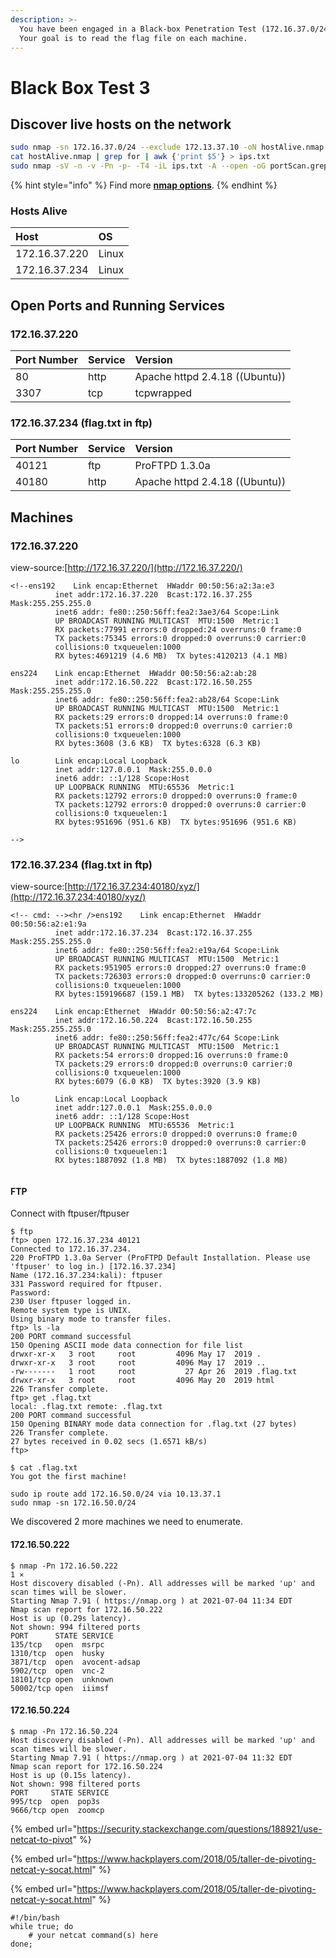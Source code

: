 ```yaml
---
description: >-
  You have been engaged in a Black-box Penetration Test (172.16.37.0/24 range).
  Your goal is to read the flag file on each machine.
---
```


# Black Box Test 3

## Discover live hosts on the network

```bash
sudo nmap -sn 172.16.37.0/24 --exclude 172.13.37.10 -oN hostAlive.nmap
cat hostAlive.nmap | grep for | awk {'print $5'} > ips.txt
sudo nmap -sV -n -v -Pn -p- -T4 -iL ips.txt -A --open -oG portScan.grep
```

{% hint style="info" %}
Find more [**nmap options**](https://ferx.gitbook.io/wiki/linux/command-line/nmap).
{% endhint %}

### Hosts Alive

| Host | OS |
| :--- | :--- |
| 172.16.37.220 | Linux |
| 172.16.37.234 | Linux |

## Open Ports and Running Services

### 172.16.37.220

| Port Number | Service | Version |
| :--- | :--- | :--- |
| 80 | http | Apache httpd 2.4.18 \(\(Ubuntu\)\) |
| 3307 | tcp | tcpwrapped |

### 172.16.37.234 \(flag.txt in ftp\)

| Port Number | Service | Version |
| :--- | :--- | :--- |
| 40121 | ftp | ProFTPD 1.3.0a |
| 40180 | http | Apache httpd 2.4.18 \(\(Ubuntu\)\) |

## Machines

### 172.16.37.220

view-source:[http://172.16.37.220/](http://172.16.37.220/)

```text
<!--ens192    Link encap:Ethernet  HWaddr 00:50:56:a2:3a:e3  
          inet addr:172.16.37.220  Bcast:172.16.37.255  Mask:255.255.255.0
          inet6 addr: fe80::250:56ff:fea2:3ae3/64 Scope:Link
          UP BROADCAST RUNNING MULTICAST  MTU:1500  Metric:1
          RX packets:77991 errors:0 dropped:24 overruns:0 frame:0
          TX packets:75345 errors:0 dropped:0 overruns:0 carrier:0
          collisions:0 txqueuelen:1000 
          RX bytes:4691219 (4.6 MB)  TX bytes:4120213 (4.1 MB)

ens224    Link encap:Ethernet  HWaddr 00:50:56:a2:ab:28  
          inet addr:172.16.50.222  Bcast:172.16.50.255  Mask:255.255.255.0
          inet6 addr: fe80::250:56ff:fea2:ab28/64 Scope:Link
          UP BROADCAST RUNNING MULTICAST  MTU:1500  Metric:1
          RX packets:29 errors:0 dropped:14 overruns:0 frame:0
          TX packets:51 errors:0 dropped:0 overruns:0 carrier:0
          collisions:0 txqueuelen:1000 
          RX bytes:3608 (3.6 KB)  TX bytes:6328 (6.3 KB)

lo        Link encap:Local Loopback  
          inet addr:127.0.0.1  Mask:255.0.0.0
          inet6 addr: ::1/128 Scope:Host
          UP LOOPBACK RUNNING  MTU:65536  Metric:1
          RX packets:12792 errors:0 dropped:0 overruns:0 frame:0
          TX packets:12792 errors:0 dropped:0 overruns:0 carrier:0
          collisions:0 txqueuelen:1 
          RX bytes:951696 (951.6 KB)  TX bytes:951696 (951.6 KB)

-->
```

### 172.16.37.234  \(flag.txt in ftp\)

view-source:[http://172.16.37.234:40180/xyz/](http://172.16.37.234:40180/xyz/)

```text
<!-- cmd: --><hr />ens192    Link encap:Ethernet  HWaddr 00:50:56:a2:e1:9a  
          inet addr:172.16.37.234  Bcast:172.16.37.255  Mask:255.255.255.0
          inet6 addr: fe80::250:56ff:fea2:e19a/64 Scope:Link
          UP BROADCAST RUNNING MULTICAST  MTU:1500  Metric:1
          RX packets:951905 errors:0 dropped:27 overruns:0 frame:0
          TX packets:726303 errors:0 dropped:0 overruns:0 carrier:0
          collisions:0 txqueuelen:1000 
          RX bytes:159196687 (159.1 MB)  TX bytes:133205262 (133.2 MB)

ens224    Link encap:Ethernet  HWaddr 00:50:56:a2:47:7c  
          inet addr:172.16.50.224  Bcast:172.16.50.255  Mask:255.255.255.0
          inet6 addr: fe80::250:56ff:fea2:477c/64 Scope:Link
          UP BROADCAST RUNNING MULTICAST  MTU:1500  Metric:1
          RX packets:54 errors:0 dropped:16 overruns:0 frame:0
          TX packets:29 errors:0 dropped:0 overruns:0 carrier:0
          collisions:0 txqueuelen:1000 
          RX bytes:6079 (6.0 KB)  TX bytes:3920 (3.9 KB)

lo        Link encap:Local Loopback  
          inet addr:127.0.0.1  Mask:255.0.0.0
          inet6 addr: ::1/128 Scope:Host
          UP LOOPBACK RUNNING  MTU:65536  Metric:1
          RX packets:25426 errors:0 dropped:0 overruns:0 frame:0
          TX packets:25426 errors:0 dropped:0 overruns:0 carrier:0
          collisions:0 txqueuelen:1 
          RX bytes:1887092 (1.8 MB)  TX bytes:1887092 (1.8 MB)


```

#### FTP

Connect with ftpuser/ftpuser

```text
$ ftp
ftp> open 172.16.37.234 40121
Connected to 172.16.37.234.
220 ProFTPD 1.3.0a Server (ProFTPD Default Installation. Please use 'ftpuser' to log in.) [172.16.37.234]
Name (172.16.37.234:kali): ftpuser
331 Password required for ftpuser.
Password:
230 User ftpuser logged in.
Remote system type is UNIX.
Using binary mode to transfer files.
ftp> ls -la
200 PORT command successful
150 Opening ASCII mode data connection for file list
drwxr-xr-x   3 root     root         4096 May 17  2019 .
drwxr-xr-x   3 root     root         4096 May 17  2019 ..
-rw-------   1 root     root           27 Apr 26  2019 .flag.txt
drwxr-xr-x   3 root     root         4096 May 20  2019 html
226 Transfer complete.
ftp> get .flag.txt
local: .flag.txt remote: .flag.txt
200 PORT command successful
150 Opening BINARY mode data connection for .flag.txt (27 bytes)
226 Transfer complete.
27 bytes received in 0.02 secs (1.6571 kB/s)
ftp>
```

```text
$ cat .flag.txt           
You got the first machine!
```

```text
sudo ip route add 172.16.50.0/24 via 10.13.37.1
sudo nmap -sn 172.16.50.0/24
```

We discovered 2 more machines we need to enumerate.

#### 172.16.50.222

```text
$ nmap -Pn 172.16.50.222                                                                                                                                                                                                                                                                                                1 ⨯
Host discovery disabled (-Pn). All addresses will be marked 'up' and scan times will be slower.
Starting Nmap 7.91 ( https://nmap.org ) at 2021-07-04 11:34 EDT
Nmap scan report for 172.16.50.222
Host is up (0.29s latency).
Not shown: 994 filtered ports
PORT      STATE SERVICE
135/tcp   open  msrpc
1310/tcp  open  husky
3871/tcp  open  avocent-adsap
5902/tcp  open  vnc-2
18101/tcp open  unknown
50002/tcp open  iiimsf

```

#### 172.16.50.224

```text
$ nmap -Pn 172.16.50.224
Host discovery disabled (-Pn). All addresses will be marked 'up' and scan times will be slower.
Starting Nmap 7.91 ( https://nmap.org ) at 2021-07-04 11:32 EDT
Nmap scan report for 172.16.50.224
Host is up (0.15s latency).
Not shown: 998 filtered ports
PORT     STATE SERVICE
995/tcp  open  pop3s
9666/tcp open  zoomcp
```

{% embed url="https://security.stackexchange.com/questions/188921/use-netcat-to-pivot" %}

{% embed url="https://www.hackplayers.com/2018/05/taller-de-pivoting-netcat-y-socat.html" %}

{% embed url="https://www.hackplayers.com/2018/05/taller-de-pivoting-netcat-y-socat.html" %}

```text
#!/bin/bash
while true; do
    # your netcat command(s) here
done;
```



